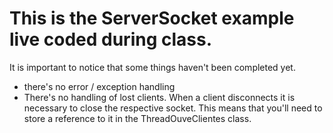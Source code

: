 # This is the ServerSocket example live coded during class.

It is important to notice that some things haven't been completed yet.

* there's no error / exception handling
* There's no handling of lost clients. When a client disconnects it is necessary to close the respective socket. This means that you'll need to store a reference to it in the ThreadOuveClientes class.
